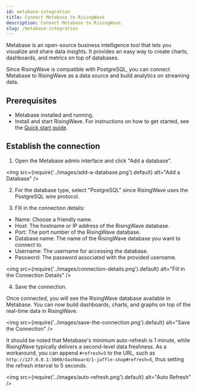 ```yaml
---
id: metabase-integration
title: Connect Metabase to RisingWave
description: Connect Metabase to RisingWave.
slug: /metabase-integration
---
```

<head>
  <link rel="canonical" href="https://docs.risingwave.com/docs/current/metabase-integration/" />
</head>

Metabase is an open-source business intelligence tool that lets you visualize and share data insights. It provides an easy way to create charts, dashboards, and metrics on top of databases.

Since RisingWave is compatible with PostgreSQL, you can connect Metabase to RisingWave as a data source and build analytics on streaming data.

## Prerequisites

- Metabase installed and running.
- Install and start RisingWave. For instructions on how to get started, see the [Quick start guide](/get-started.md).

## Establish the connection

1. Open the Metabase admin interface and click "Add a database".
    
<img
src={require('../images/add-a-database.png').default}
alt="Add a Database"
/>

2. For the database type, select "PostgreSQL" since RisingWave uses the PostgreSQL wire protocol.

3. Fill in the connection details:

  - Name: Choose a friendly name.
  - Host: The hostname or IP address of the RisingWave database.
  - Port: The port number of the RisingWave database.
  - Database name: The name of the RisingWave database you want to connect to.
  - Username: The username for accessing the database.
  - Password: The password associated with the provided username.
    
<img
src={require('../images/connection-details.png').default}
alt="Fill in the Connection Details"
/>
    
4. Save the connection.

Once connected, you will see the RisingWave database available in Metabase. You can now build dashboards, charts, and graphs on top of the real-time data in RisingWave.

<img
src={require('../images/save-the-connection.png').default}
alt="Save the Connection"
/>

It should be noted that Metabase's minimum auto-refresh is 1 minute, while RisingWave typically delivers a second-level data freshness. As a workaround, you can append `#refresh=5` to the URL, such as `http://127.0.0.1:3000/dashboard/1-jaffle-shop#refresh=5`, thus setting the refresh interval to 5 seconds.

<img
src={require('../images/auto-refresh.png').default}
alt="Auto Refresh"
/>